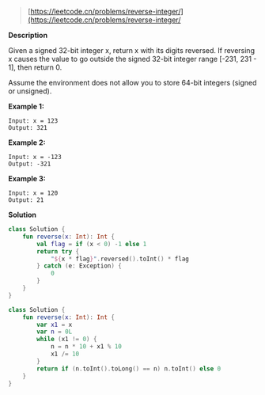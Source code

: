 > [https://leetcode.cn/problems/reverse-integer/](https://leetcode.cn/problems/reverse-integer/

**Description**

Given a signed 32-bit integer x, return x with its digits reversed. If reversing x causes the value to go outside the
signed 32-bit integer range [-231, 231 - 1], then return 0.

Assume the environment does not allow you to store 64-bit integers (signed or unsigned).

**Example 1:**

```text
Input: x = 123
Output: 321
```

**Example 2:**

```text
Input: x = -123
Output: -321
```

**Example 3:**

```text
Input: x = 120
Output: 21
```

**Solution**

```kotlin
class Solution {
    fun reverse(x: Int): Int {
        val flag = if (x < 0) -1 else 1
        return try {
            "${x * flag}".reversed().toInt() * flag
        } catch (e: Exception) {
            0
        }
    }
}
```

```kotlin
class Solution {
    fun reverse(x: Int): Int {
        var x1 = x
        var n = 0L
        while (x1 != 0) {
            n = n * 10 + x1 % 10
            x1 /= 10
        }
        return if (n.toInt().toLong() == n) n.toInt() else 0
    }
}
```